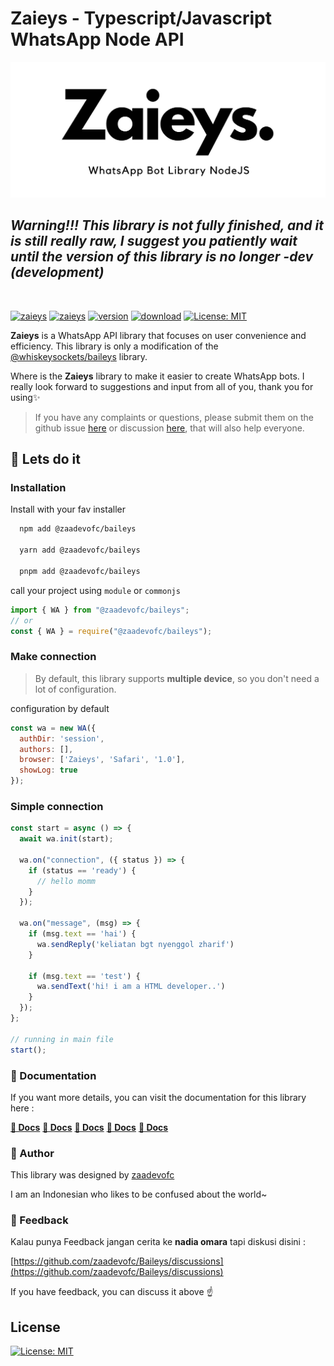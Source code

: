 # Zaieys - Typescript/Javascript WhatsApp Node API

<img src="https://raw.githubusercontent.com/zaadevofc/Baileys/main/assets/zaieys-banner.jpg" alt="Zaieys - Typescript/Javascript WhatsApp Node API">

## _**Warning!!! This library is not fully finished, and it is still really raw, I suggest you patiently wait until the version of this library is no longer -dev (development)**_

<br />

[![zaieys](https://img.shields.io/badge/baileys-alternative-blue)](https://github.com/zaadevofc/Baileys)
[![zaieys](https://img.shields.io/badge/zaadevofc-zaieys-red)](https://github.com/zaadevofc/Baileys)
[![version](https://img.shields.io/npm/v/@zaadevofc/baileys.svg)](https://www.npmjs.com/package/@zaadevofc/baileys)
[![download](https://img.shields.io/npm/dw/@zaadevofc/baileys.svg?style=flat-square)](https://www.npmjs.com/package/@zaadevofc/baileys)
[![License: MIT](https://img.shields.io/badge/License-MIT-yellow.svg)](https://opensource.org/licenses/MIT)

**Zaieys** is a WhatsApp API library that focuses on user convenience and efficiency. This library is only a modification of the [@whiskeysockets/baileys](https://github.com/WhiskeySockets/Baileys) library. 

Where is the **Zaieys** library to make it easier to create WhatsApp bots. I really look forward to suggestions and input from all of you, thank you for using✨

> If you have any complaints or questions, please submit them on the github issue [here](https://github.com/zaadevofc/Baileys/issues) or discussion [here](https://github.com/zaadevofc/Baileys/discussions), that will also help everyone.

## 🚀 Lets do it
### Installation

Install with your fav installer

```bash
  npm add @zaadevofc/baileys

  yarn add @zaadevofc/baileys

  pnpm add @zaadevofc/baileys
```
call your project using `module` or `commonjs`

```js
import { WA } from "@zaadevofc/baileys";
// or
const { WA } = require("@zaadevofc/baileys");
```

### Make connection

> By default, this library supports **multiple device**, so you don't need a lot of configuration.

configuration by default

```js
const wa = new WA({
  authDir: 'session',
  authors: [],
  browser: ['Zaieys', 'Safari', '1.0'],
  showLog: true
});
```

### Simple connection

```js
const start = async () => {
  await wa.init(start);

  wa.on("connection", ({ status }) => {
    if (status == 'ready') {
      // hello momm
    }
  });

  wa.on("message", (msg) => {
    if (msg.text == 'hai') {
      wa.sendReply('keliatan bgt nyenggol zharif')
    } 
    
    if (msg.text == 'test') {
      wa.sendText('hi! i am a HTML developer..')
    }
  });
};

// running in main file
start();
```
### 📃 Documentation

If you want more details, you can visit the documentation for this library here :

**[📃 Docs](https://zaadevofc.github.io/Baileys)**
**[📃 Docs](https://zaadevofc.github.io/Baileys)**
**[📃 Docs](https://zaadevofc.github.io/Baileys)**
**[📃 Docs](https://zaadevofc.github.io/Baileys)**
**[📃 Docs](https://zaadevofc.github.io/Baileys)**

### 🥇 Author

This library was designed by [zaadevofc](https://www.instagram.com/zaadevofc/)

I am an Indonesian who likes to be confused about the world~


### 🍴 Feedback

Kalau punya Feedback jangan cerita ke **nadia omara** tapi diskusi disini :

[https://github.com/zaadevofc/Baileys/discussions](https://github.com/zaadevofc/Baileys/discussions)

If you have feedback, you can discuss it above ☝️

## License

[![License: MIT](https://img.shields.io/badge/License-MIT-yellow.svg)](https://opensource.org/licenses/MIT)